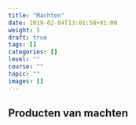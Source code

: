 ```yaml
---
title: "Machten"
date: 2019-02-04T13:01:58+01:00
weight: 5
draft: true
tags: []
categories: []
level: ""
course: ""
topic: ""
images: []
---
```


## Producten van machten
